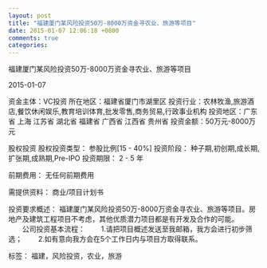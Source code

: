 ```yaml
---
layout: post
title: "福建厦门某风险投资50万-8000万资金寻农业、旅游等项目"
date: 2015-01-07 12:06:18 +0800
comments: true
categories: 
---
```

福建厦门某风险投资50万-8000万资金寻农业、旅游等项目



2015-01-07

资金主体：VC投资
所在地区：福建省厦门市湖里区
投资行业：农林牧渔,旅游酒店,餐饮休闲娱乐,教育培训体育,批发零售,商务贸易,行政事业机构
投资地区：广东省 上海 江苏省 湖北省 福建省 广西省 江西省 贵州省
投资金额：50万元-8000万元

股权投资
股权投资类型：
                            参股比例[15 - 40%] 
                                                                                投资阶段：
                            种子期,初创期,成长期,扩张期,成熟期,Pre-IPO 
                                                                                                                                        投资期限：
                            2 - 5 年

前期费用：
无任何前期费用

需提供资料：
商业/项目计划书

投资要求概述：
福建厦门某风险投资50万-8000万资金寻农业、旅游等项目。房地产及建筑工程项目不考虑，其他优质潜力项目都是有开发及合作的可能。
　　公司投资基本流程：
　　1.请把项目概述发送至我邮箱，我方会进行初步筛选；
　　2.如有意向我方会在5个工作日内与项目方取得联系。

标签：
福建，风险投资，农业，旅游

